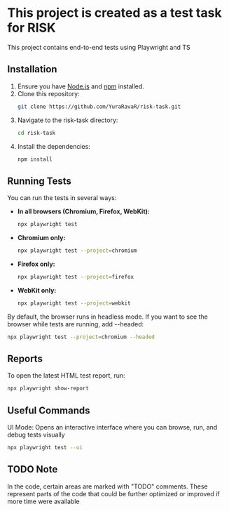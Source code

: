# This project is created as a test task for RISK


This project contains end-to-end tests using Playwright and TS

## Installation

1.  Ensure you have [Node.js](https://nodejs.org/) and [npm](https://www.npmjs.com/) installed.
2.  Clone this repository:
    ```bash
    git clone https://github.com/YuraRavaR/risk-task.git
    ```
3.  Navigate to the risk-task directory:  
    ```bash
    cd risk-task 
    ```
3.  Install the dependencies:
    ```bash
    npm install
    ```

## Running Tests

You can run the tests in several ways:

* **In all browsers (Chromium, Firefox, WebKit):**
    ```bash
    npx playwright test
    ```
* **Chromium only:**
    ```bash
    npx playwright test --project=chromium
    ```
* **Firefox only:**
    ```bash
    npx playwright test --project=firefox
    ```
* **WebKit only:**
    ```bash
    npx playwright test --project=webkit
    ```

By default, the browser runs in headless mode. If you want to see the browser while tests are running, add --headed:

```bash
npx playwright test --project=chromium --headed 
 ```

## Reports

To open the latest HTML test report, run:

```bash
npx playwright show-report
 ```



## Useful Commands
UI Mode: Opens an interactive interface where you can browse, run, and debug tests visually

```bash
npx playwright test --ui
 ```
## TODO Note
In the code, certain areas are marked with "TODO" comments. These represent parts of the code that could be further optimized or improved if more time were available